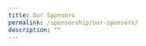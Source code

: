 ```yaml
---
title: Our Sponsors
permalink: /sponsorship/our-sponsors/
description: ""
---
```



<div class="my-image" onclick="window.location='https://www.google.com';"></div>